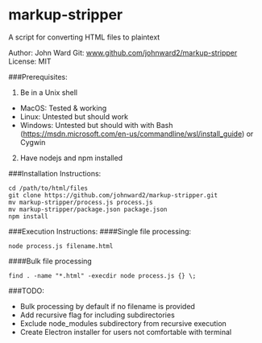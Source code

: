 # markup-stripper
A script for converting HTML files to plaintext

Author: John Ward
Git: www.github.com/johnward2/markup-stripper
License: MIT

###Prerequisites:
1) Be in a Unix shell
 - MacOS: Tested & working
 - Linux: Untested but should work
 - Windows: Untested but should with with Bash (https://msdn.microsoft.com/en-us/commandline/wsl/install_guide) or Cygwin
2) Have nodejs and npm installed

###Installation Instructions:
```
cd /path/to/html/files
git clone https://github.com/johnward2/markup-stripper.git
mv markup-stripper/process.js process.js
mv markup-stripper/package.json package.json
npm install
```

###Execution Instructions:
####Single file processing:
```
node process.js filename.html
```

####Bulk file processing
```
find . -name "*.html" -execdir node process.js {} \;
```

###TODO:
 - Bulk processing by default if no filename is provided
 - Add recursive flag for including subdirectories
 - Exclude node_modules subdirectory from recursive execution
 - Create Electron installer for users not comfortable with terminal
